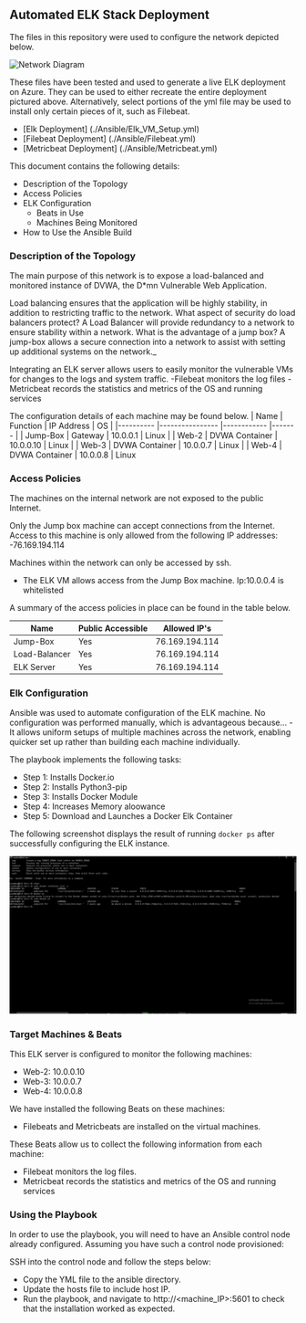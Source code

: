## Automated ELK Stack Deployment

The files in this repository were used to configure the network depicted below.

![Network Diagram](/Diagram/Network.png)

These files have been tested and used to generate a live ELK deployment on Azure. They can be used to either recreate the entire deployment pictured above. Alternatively, select portions of the yml file may be used to install only certain pieces of it, such as Filebeat.

  - [Elk Deployment] (./Ansible/Elk_VM_Setup.yml)
  - [Filebeat Deployment] (./Ansible/Filebeat.yml)
  - [Metricbeat Deployment] (./Ansible/Metricbeat.yml)

This document contains the following details:
- Description of the Topology
- Access Policies
- ELK Configuration
  - Beats in Use
  - Machines Being Monitored
- How to Use the Ansible Build


### Description of the Topology

The main purpose of this network is to expose a load-balanced and monitored instance of DVWA, the D*mn Vulnerable Web Application.

Load balancing ensures that the application will be highly stability, in addition to restricting traffic to the network.
What aspect of security do load balancers protect? A Load Balancer will provide redundancy to a network to ensure stability within a network. What is the advantage of a jump box? A jump-box allows a secure connection into a network to assist with setting up additional systems on the network._

Integrating an ELK server allows users to easily monitor the vulnerable VMs for changes to the logs and system traffic.
-Filebeat monitors the log files
-Metricbeat records the statistics and metrics of the OS and running services

The configuration details of each machine may be found below.
| Name     	| Function       	| IP Address 	| OS    	|
|----------	|----------------	|------------	|-------	|
| Jump-Box 	| Gateway        	| 10.0.0.1   	| Linux 	|
| Web-2    	| DVWA Container 	| 10.0.0.10  	| Linux 	|
| Web-3    	| DVWA Container 	| 10.0.0.7   	| Linux 	|
| Web-4    	| DVWA Container 	| 10.0.0.8   	| Linux

### Access Policies

The machines on the internal network are not exposed to the public Internet. 

Only the Jump box machine can accept connections from the Internet. Access to this machine is only allowed from the following IP addresses:
-76.169.194.114

Machines within the network can only be accessed by ssh.
- The ELK VM allows access from the Jump Box machine.    Ip:10.0.0.4 is whitelisted

A summary of the access policies in place can be found in the table below.

| Name          | Public Accessible| Allowed IP's   	|
|---------------|------------------|----------------	|
| Jump-Box      | Yes              | 76.169.194.114 	|
| Load-Balancer | Yes              | 76.169.194.114 	|
| ELK Server    | Yes              | 76.169.194.114  |

### Elk Configuration

Ansible was used to automate configuration of the ELK machine. No configuration was performed manually, which is advantageous because...
-It allows uniform setups of multiple machines across the network, enabling quicker set up rather than building each machine individually.

The playbook implements the following tasks:
- Step 1: Installs Docker.io
- Step 2: Installs Python3-pip
- Step 3: Installs Docker Module
- Step 4: Increases Memory aloowance
- Step 5: Download and Launches a Docker Elk Container

The following screenshot displays the result of running `docker ps` after successfully configuring the ELK instance.

![Docker ps Result ](/Diagrams/ELK-PS.png)

### Target Machines & Beats
This ELK server is configured to monitor the following machines:
- Web-2: 10.0.0.10
- Web-3: 10.0.0.7
- Web-4: 10.0.0.8

We have installed the following Beats on these machines:
- Filebeats and Metricbeats are installed on the virtual machines.

These Beats allow us to collect the following information from each machine:
- Filebeat monitors the log files.
- Metricbeat records the statistics and metrics of the OS and running services

### Using the Playbook
In order to use the playbook, you will need to have an Ansible control node already configured. Assuming you have such a control node provisioned: 

SSH into the control node and follow the steps below:
- Copy the YML file to the ansible directory.
- Update the hosts file to include host IP.
- Run the playbook, and navigate to http://<machine_IP>:5601 to check that the installation worked as expected.
